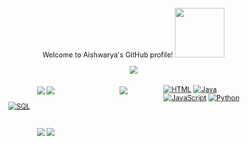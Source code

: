 <p align="center">
    Welcome to Aishwarya's GitHub profile! <img src="https://media.giphy.com/media/PhE9yZiXP0tGgK3vcP/giphy.gif" width="100" height="100" />
<p>


<p align="center">
  <a><img src="https://readme-typing-svg.herokuapp.com?font=Fira&color=%23674B90&size=22&center=true&vCenter=true&width=440&height=45&lines=Software+Developer+web+and+app;4%2B+years+of+Coding+Experience;Always+Learning+New+Things"></a>
</p>

<!--
**Aishwarya020/aishwarya020** is a ✨ _special_ ✨ repository because its `README.md` (this file) appears on your GitHub profile.

Here are some ideas to get you started:

- 🔭 I’m currently working on OnedataShare and a Maternity App
- 🌱 I’m currently learning AWS S3, ReactJS
- 👯 I’m looking to collaborate on Web Developments
- 🤔 I’m looking for help with ...
- 💬 Ask me about well, Depends on what you want to learn about
- 📫 How to reach me: LinkedIn please!
- 😄 Pronouns: ...
- ⚡ Fun fact: 🤔🙄

-->


<p style="float: left; font-size: 9pt; text-align: center; width: 30%; margin-right: 1%; margin-bottom: 0.5em;">
  <a><img src="https://github-readme-stats.vercel.app/api?username=aishwarya020&count_private=true&show_icons=true&theme=tokyonight"></a>
  <a><img src="https://github-readme-streak-stats.herokuapp.com/?user=aishwarya020&theme=tokyonight"></a>
</p>
<p style="float: left; font-size: 9pt; text-align: center; width: 30%; margin-right: 1%; margin-bottom: 0.5em;">
  <a><img src="https://github-readme-stats.vercel.app/api/top-langs/?username=aishwarya020&layout=compact&theme=tokyonight"></a>
</p>


#####

<p>
    <a href="https://github.com/search?q=user%3ADenverCoder1+language%3Ahtml"><img alt="HTML" src="https://img.shields.io/badge/HTML-E34F26.svg?logo=html5&logoColor=white"></a>
    <a href="https://github.com/search?q=user%3ADenverCoder1+language%3Ajava"><img alt="Java" src="https://img.shields.io/badge/Java-007396.svg?logo=java&logoColor=white"></a>
    <a href="https://github.com/search?q=user%3ADenverCoder1+language%3Ajavascript"><img alt="JavaScript" src="https://img.shields.io/badge/JavaScript-F7DF1E.svg?logo=javascript&logoColor=black"></a>
    <a href="https://github.com/search?q=user%3ADenverCoder1+language%3Apython"><img alt="Python" src="https://img.shields.io/badge/Python-14354C.svg?logo=python&logoColor=white"></a>
    <a href="https://github.com/search?q=user%3ADenverCoder1+language%3Asql"><img alt="SQL" src="https://custom-icon-badges.herokuapp.com/badge/SQL-025E8C.svg?logo=database&logoColor=white"></a>
    
</p>

#####

<p style="float: left; font-size: 9pt; text-align: center; width: 30%; margin-right: 1%; margin-bottom: 0.5em;">
  <a><img src="https://visitor-badge.glitch.me/badge?page_id=aishwarya020.aishwarya020"></a>
  <a><img src="https://komarev.com/ghpvc/?username=aishwarya020&color=brightgreen"></a>
</p>
